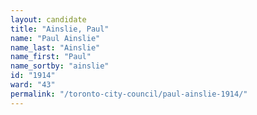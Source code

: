 ```yaml
---
layout: candidate
title: "Ainslie, Paul"
name: "Paul Ainslie"
name_last: "Ainslie"
name_first: "Paul"
name_sortby: "ainslie"
id: "1914"
ward: "43"
permalink: "/toronto-city-council/paul-ainslie-1914/"
---
```

